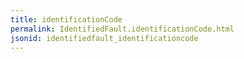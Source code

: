 ```yaml
---
title: identificationCode
permalink: IdentifiedFault.identificationCode.html
jsonid: identifiedfault_identificationcode
---
```


